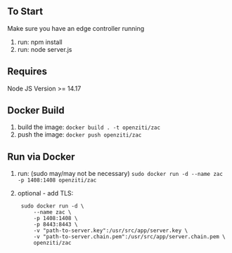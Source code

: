 
## To Start

Make sure you have an edge controller running

1. run: npm install
2. run: node server.js

## Requires 

Node JS Version >= 14.17

## Docker Build

1. build the image: `docker build . -t openziti/zac`
1. push the image: `docker push openziti/zac`

## Run via Docker

1. run: (sudo may/may not be necessary) `sudo docker run -d --name zac -p 1408:1408 openziti/zac`
1. optional - add TLS: 
 
        sudo docker run -d \
            --name zac \
            -p 1408:1408 \
            -p 8443:8443 \
            -v "path-to-server.key":/usr/src/app/server.key \
            -v "path-to-server.chain.pem":/usr/src/app/server.chain.pem \
            openziti/zac 

